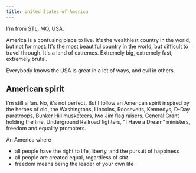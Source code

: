 ```yaml
---
title: United States of America
---
```

I'm from [STL](/saint-louis), [MO](/missouri), USA.

America is a confusing place to live. It's the wealthiest country in the world, but not for most. It's the most beautiful country in the world, but difficult to travel through. It's a land of extremes. Extremely big, extremely fast, extremely brutal.

Everybody knows the USA is great in a lot of ways, and evil in others.

## American spirit
I'm still a fan. No, it's not perfect. But I follow an American spirit inspired by the heroes of old, the Washingtons, Lincolns, Roosevelts, Kennedys, D-Day paratroops, Bunker Hill musketeers, Iwo Jim flag raisers, General Grant holding the line, Underground Railroad fighters, "I Have a Dream" ministers, freedom and equality promoters.

An America where
- all people have the right to life, liberty, and the pursuit of happiness
- all people are created equal, regardless of *shit*
- freedom means being the leader of your own life

